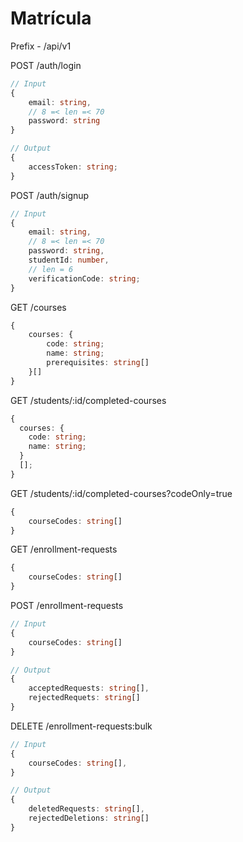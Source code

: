 # Matrícula

Prefix - /api/v1

POST /auth/login

```typescript
// Input
{
	email: string,
	// 8 =< len =< 70
	password: string
}

// Output
{
	accessToken: string;
}
```

POST /auth/signup

```typescript
// Input
{
	email: string,
	// 8 =< len =< 70
	password: string,
	studentId: number,
	// len = 6
	verificationCode: string;
}
```

GET /courses

```typescript
{
	courses: {
		code: string;
		name: string;
		prerequisites: string[]
	}[]
}
```

GET /students/:id/completed-courses

```typescript
{
  courses: {
    code: string;
    name: string;
  }
  [];
}
```

GET /students/:id/completed-courses?codeOnly=true

```typescript
{
	courseCodes: string[]
}
```

GET /enrollment-requests

```typescript
{
	courseCodes: string[]
}
```

POST /enrollment-requests

```typescript
// Input
{
	courseCodes: string[]
}

// Output
{
	acceptedRequests: string[],
	rejectedRequets: string[]
}
```

DELETE /enrollment-requests:bulk

```typescript
// Input
{
	courseCodes: string[],
}

// Output
{
	deletedRequests: string[],
	rejectedDeletions: string[]
}
```
